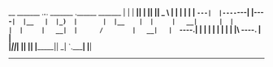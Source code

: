 
 __       _______ .___________.___________. _______ .______          _______ 
|  |     |   ____||           |           ||   ____||   _  \        |   ____|
|  |     |  |__   `---|  |----`---|  |----`|  |__   |  |_)  |       |  |__   
|  |     |   __|      |  |        |  |     |   __|  |      /        |   __|  
|  `----.|  |____     |  |        |  |     |  |____ |  |\  \----.   |  |     
|_______||_______|    |__|        |__|     |_______|| _| `._____|   |__|     
                                                                             
---